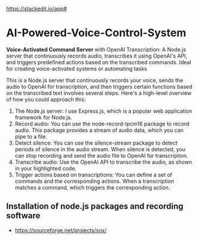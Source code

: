 
https://stackedit.io/app#
# AI-Powered-Voice-Control-System
**Voice-Activated Command Server** with OpenAI Transcription: A Node.js server that continuously records audio, transcribes it using OpenAI's API, and triggers predefined actions based on the transcribed commands. Ideal for creating voice-activated systems or automating tasks

This is a Node.js server that continuously records your voice, sends the audio to OpenAI for transcription, and then triggers certain functions based on the transcribed text involves several steps. Here's a high-level overview of how you could approach this:

 1. The Node.js server: I use Express.js, which is a popular web application framework for Node.js.
 2. Record audio: You can use the node-record-lpcm16 package to record    audio. This package provides a stream of audio data, which you can pipe to a file.
 3. Detect silence: You can use the silence-stream package to detect    periods of silence in the audio stream. When silence is
    detected, you    can stop recording and send the audio file to OpenAI for transcription.
 4. Transcribe audio: Use the OpenAI API to transcribe the audio, as    shown in your highlighted code.
 5. Trigger actions based on transcriptions: You can define a set of commands and the corresponding actions. When a transcription matches a command, which triggers the corresponding action.

## Installation of node.js packages and recording software

 - https://sourceforge.net/projects/sox/
